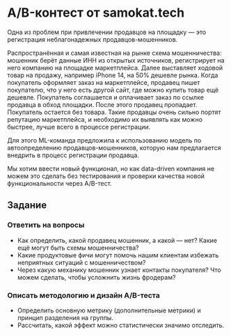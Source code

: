 <h1>A/B-контест от samokat.tech</h1>

<p>Одна из проблем при привлечении продавцов на площадку — это регистрация неблагонадежных продавцов-мошенников.</p>
<p>Распространённая и самая известная на рынке схема мошенничества:
  мошенник берёт данные ИНН из открытых источников, регистрирует на него компанию на площадке маркетплейса.
  Далее выставляет ходовой товар на продажу, например iPhone 14, на 50% дешевле рынка.
  Когда покупатель оформляет заказ на маркетплейсе, продавец пишет покупателю, что у него есть другой сайт,
  где можно купить товар ещё дешевле. Покупатель соглашается и оплачивает заказ по ссылке продавца в обход площадки.
  После этого продавец пропадает. Покупатель остается без товара.
  Такие продавцы очень сильно портят репутацию маркетплейса, и необходимо их выявлять как можно быстрее,
  лучше всего в процессе регистрации.</p>
<p>Для этого ML-команда предложила к использованию модель по автоопределению продавцов-мошенников,
  которую нам предлагается внедрить в процесс регистрации продавца.</p>
<p>Мы хотим ввести новый функционал,
  но как data-driven компания не можем это сделать без тестирования и
  проверки качества новой функциональности через A/B-тест.</p>

<h2>Задание</h2>
<h3>Ответить на вопросы</h3>
<ul>
  <li>Как определить, какой продавец мошенник, а какой — нет? Какие ещё могут быть схемы мошенничества?</li>
  <li>Какие продуктовые фичи могут помочь нашим клиентам избежать неприятных ситуаций с мошенничеством?</li>
  <li>Через какую механику мошенник узнает контакты покупателя? Что можем сделать, чтобы усложнить жизнь фродерам?</li>
</ul>
<h3>Описать методологию и дизайн A/B-теста</h3>
<ul>
  <li>Определить основную метрику (дополнительные метрики) и принцип разделения на группы.</li>
  <li>Рассчитать, какой эффект можно статистически значимо отследить.</li>
</ul>
